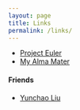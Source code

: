 ```yaml
---
layout: page
title: Links
permalink: /links/
---
```



- [Project Euler](https://projecteuler.net/)
- [My Alma Mater](http://www.ucla.edu/)

#### Friends

- [Yunchao Liu](http://yunchaoliu.xyz/wordpress/)

